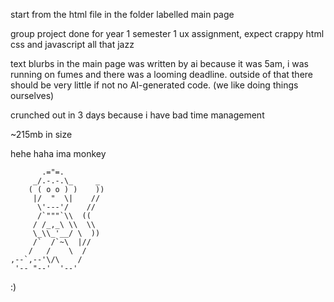 start from the html file in the folder labelled main page 

group project done for year 1 semester 1 ux assignment, expect crappy html css and javascript all that jazz

text blurbs in the main page was written by ai because it was 5am, i was running on fumes and there was a looming deadline. outside of that there should be very little if not no AI-generated code. (we like doing things ourselves)

crunched out in 3 days because i have bad time management

~215mb in size




hehe haha ima monkey
```
       .="=.
     _/.-.-.\_     _
    ( ( o o ) )    ))
     |/  "  \|    //
      \'---'/    //
      /`"""`\\  ((
     / /_,_\ \\  \\
     \_\\_'__/ \  ))
     /`  /`~\  |//
    /   /    \  /
,--`,--'\/\    /
 '-- "--'  '--'
```
 :)
